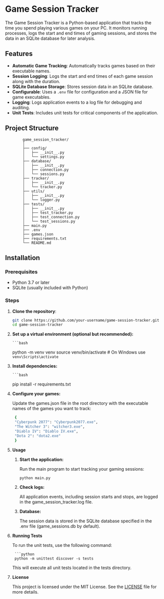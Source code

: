 # Game Session Tracker

The Game Session Tracker is a Python-based application that tracks the time you spend playing various games on your PC. It monitors running processes, logs the start and end times of gaming sessions, and stores the data in an SQLite database for later analysis.

## Features

- **Automatic Game Tracking**: Automatically tracks games based on their executable names.
- **Session Logging**: Logs the start and end times of each game session along with the duration.
- **SQLite Database Storage**: Stores session data in an SQLite database.
- **Configurable**: Uses a `.env` file for configuration and a JSON file for game executables.
- **Logging**: Logs application events to a log file for debugging and auditing.
- **Unit Tests**: Includes unit tests for critical components of the application.

## Project Structure

```plaintext
        game_session_tracker/
        │
        ├── config/
        │   ├── __init__.py
        │   └── settings.py
        ├── database/
        │   ├── __init__.py
        │   ├── connection.py
        │   └── sessions.py
        ├── tracker/
        │   ├── __init__.py
        │   └── tracker.py
        ├── utils/
        │   ├── __init__.py
        │   └── logger.py
        ├── tests/
        │   ├── __init__.py
        │   ├── test_tracker.py
        │   ├── test_connection.py
        │   └── test_sessions.py
        ├── main.py
        ├── .env
        ├── games.json
        ├── requirements.txt
        └── README.md
```

## Installation

### Prerequisites

- Python 3.7 or later
- SQLite (usually included with Python)

### Steps

1. **Clone the repository**:

   ```bash
   git clone https://github.com/your-username/game-session-tracker.git
   cd game-session-tracker

2. **Set up a virtual environment (optional but recommended):**

       ```bash
    python -m venv venv
    source venv/bin/activate  # On Windows use `venv\Scripts\activate`

3. **Install dependencies:**

       ```bash
    pip install -r requirements.txt

4. **Configure your games:**

    Update the games.json file in the root directory with the executable names of the games you want to track:
   ```bash
    {
    "Cyberpunk 2077": "Cyberpunk2077.exe",
    "The Witcher 3": "witcher3.exe",
    "Diablo IV": "Diablo IV.exe",
    "Dota 2": "dota2.exe"
    }

5. **Usage**

    1. **Start the application:**

        Run the main program to start tracking your gaming sessions:

        ```python
        python main.py
    
    2. **Check logs:**

        All application events, including session starts and stops, are logged in the game_session_tracker.log file.

    3. **Database:**

        The session data is stored in the SQLite database specified in the .env file (game_sessions.db by default).

6. **Running Tests**

    To run the unit tests, use the following command:

        ```python
        python -m unittest discover -s tests

    This will execute all unit tests located in the tests directory.

7. **License**

    This project is licensed under the MIT License. See the [LICENSE](./LICENSE) file for more details.